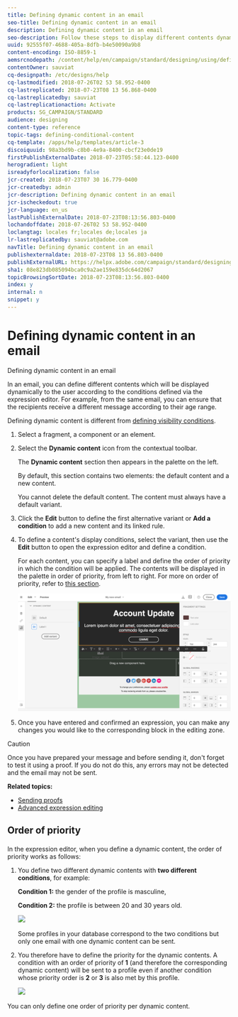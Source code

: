 ```yaml
---
title: Defining dynamic content in an email
seo-title: Defining dynamic content in an email
description: Defining dynamic content in an email
seo-description: Follow these steps to display different contents dynamically in an email according to the conditions defined through the Adobe Campaign expression editor.
uuid: 92555f07-4688-405a-8dfb-b4e50090a9b8
content-encoding: ISO-8859-1
aemsrcnodepath: /content/help/en/campaign/standard/designing/using/defining-dynamic-content-in-an-email
contentOwner: sauviat
cq-designpath: /etc/designs/help
cq-lastmodified: 2018-07-26T02 53 58.952-0400
cq-lastreplicated: 2018-07-23T08 13 56.868-0400
cq-lastreplicatedby: sauviat
cq-lastreplicationaction: Activate
products: SG_CAMPAIGN/STANDARD
audience: designing
content-type: reference
topic-tags: defining-conditional-content
cq-template: /apps/help/templates/article-3
discoiquuid: 98a3bd9b-c8b0-4e9a-8400-cbcf23e0de19
firstPublishExternalDate: 2018-07-23T05:58:44.123-0400
herogradient: light
isreadyforlocalization: false
jcr-created: 2018-07-23T07 30 16.779-0400
jcr-createdby: admin
jcr-description: Defining dynamic content in an email
jcr-ischeckedout: true
jcr-language: en_us
lastPublishExternalDate: 2018-07-23T08:13:56.803-0400
lochandoffdate: 2018-07-26T02 53 58.952-0400
loclangtag: locales fr;locales de;locales ja
lr-lastreplicatedby: sauviat@adobe.com
navTitle: Defining dynamic content in an email
publishexternaldate: 2018-07-23T08 13 56.803-0400
publishExternalURL: https://helpx.adobe.com/campaign/standard/designing/using/defining-dynamic-content-in-an-email.html
sha1: 08e823db085094bca0c9a2ae159e835dc64d2067
topicBrowsingSortDate: 2018-07-23T08:13:56.803-0400
index: y
internal: n
snippet: y
---
```


# Defining dynamic content in an email

Defining dynamic content in an email

In an email, you can define different contents which will be displayed dynamically to the user according to the conditions defined via the expression editor. For example, from the same email, you can ensure that the recipients receive a different message according to their age range.

Defining dynamic content is different from [defining visibility conditions](../../designing/using/defining-a-visibility-condition.md).

1. Select a fragment, a component or an element.
1. Select the **Dynamic content** icon from the contextual toolbar.

   The **Dynamic content** section then appears in the palette on the left.

   By default, this section contains two elements: the default content and a new content.

   You cannot delete the default content. The content must always have a default variant.

1. Click the **Edit** button to define the first alternative variant or **Add a condition** to add a new content and its linked rule.
1. To define a content's display conditions, select the variant, then use the **Edit** button to open the expression editor and define a condition.

   For each content, you can specify a label and define the order of priority in which the condition will be applied. The contents will be displayed in the palette in order of priority, from left to right. For more on order of priority, refer to [this section](../../designing/using/defining-dynamic-content-in-an-email.md#order-of-priority). 

   ![](assets/email_designer_dynamic_content.png)

1. Once you have entered and confirmed an expression, you can make any changes you would like to the corresponding block in the editing zone.

>[!CAUTION]
>
>Once you have prepared your message and before sending it, don't forget to test it using a proof. If you do not do this, any errors may not be detected and the email may not be sent.

**Related topics:**

* [Sending proofs](../../sending/using/managing-test-profiles-and-sending-proofs.md#sending-proofs)
* [Advanced expression editing](../../automating/using/editing-queries.md#about-query-editor)

## <p>Order of priority</p>

In the expression editor, when you define a dynamic content, the order of priority works as follows:

1. You define two different dynamic contents with **two different conditions**, for example:

   **Condition 1:** the gender of the profile is masculine,

   **Condition 2:** the profile is between 20 and 30 years old.

   ![](assets/delivery_content_61.png)

   Some profiles in your database correspond to the two conditions but only one email with one dynamic content can be sent.

1. You therefore have to define the priority for the dynamic contents. A condition with an order of priority of **1** (and therefore the corresponding dynamic content) will be sent to a profile even if another condition whose priority order is **2** or **3** is also met by this profile.

   ![](assets/delivery_content_62.png)

You can only define one order of priority per dynamic content.
